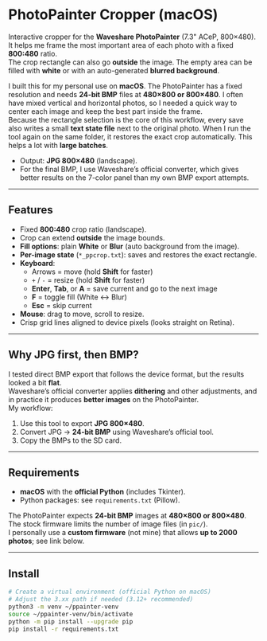 # PhotoPainter Cropper (macOS)

Interactive cropper for the **Waveshare PhotoPainter** (7.3" ACeP, 800×480).  
It helps me frame the most important area of each photo with a fixed **800:480** ratio.  
The crop rectangle can also go **outside** the image. The empty area can be filled with **white** or with an auto-generated **blurred background**.

I built this for my personal use on **macOS**. The PhotoPainter has a fixed resolution and needs **24-bit BMP** files at **480×800 or 800×480**. I often have mixed vertical and horizontal photos, so I needed a quick way to center each image and keep the best part inside the frame.  
Because the rectangle selection is the core of this workflow, every save also writes a small **text state file** next to the original photo. When I run the tool again on the same folder, it restores the exact crop automatically. This helps a lot with **large batches**.

- Output: **JPG 800×480** (landscape).  
- For the final BMP, I use Waveshare’s official converter, which gives better results on the 7-color panel than my own BMP export attempts.

---

## Features

- Fixed **800:480** crop ratio (landscape).
- Crop can extend **outside** the image bounds.
- **Fill options**: plain **White** or **Blur** (auto background from the image).
- **Per-image state** (`*_ppcrop.txt`): saves and restores the exact rectangle.
- **Keyboard**:
  - Arrows = move (hold **Shift** for faster)
  - `+` / `-` = resize (hold **Shift** for faster)
  - **Enter**, **Tab**, or **A** = save current and go to the next image
  - **F** = toggle fill (White ↔ Blur)
  - **Esc** = skip current
- **Mouse**: drag to move, scroll to resize.
- Crisp grid lines aligned to device pixels (looks straight on Retina).

---

## Why JPG first, then BMP?

I tested direct BMP export that follows the device format, but the results looked a bit **flat**.  
Waveshare’s official converter applies **dithering** and other adjustments, and in practice it produces **better images** on the PhotoPainter.  
My workflow:

1. Use this tool to export **JPG 800×480**.
2. Convert JPG → **24-bit BMP** using Waveshare’s official tool.
3. Copy the BMPs to the SD card.

---

## Requirements

- **macOS** with the **official Python** (includes Tkinter).
- Python packages: see `requirements.txt` (Pillow).

The PhotoPainter expects **24-bit BMP** images at **480×800 or 800×480**.  
The stock firmware limits the number of image files (in `pic/`).  
I personally use a **custom firmware** (not mine) that allows **up to 2000 photos**; see link below.

---

## Install

```bash
# Create a virtual environment (official Python on macOS)
# Adjust the 3.xx path if needed (3.12+ recommended)
python3 -m venv ~/ppainter-venv
source ~/ppainter-venv/bin/activate
python -m pip install --upgrade pip
pip install -r requirements.txt
